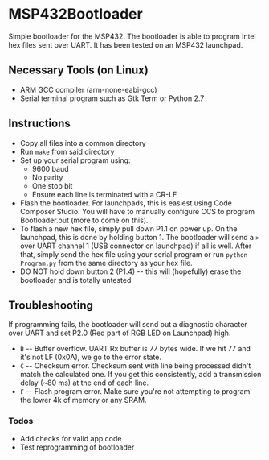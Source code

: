 # MSP432Bootloader
Simple bootloader for the MSP432. The bootloader is able to program Intel hex files sent over UART. It has been tested on an MSP432 launchpad.
## Necessary Tools (on Linux)
* ARM GCC compiler (arm-none-eabi-gcc)
* Serial terminal program such as Gtk Term or Python 2.7

## Instructions
* Copy all files into a common directory
* Run `make` from said directory
* Set up your serial program using:
  * 9600 baud
  * No parity
  * One stop bit
  * Ensure each line is terminated with a CR-LF
* Flash the bootloader. For launchpads, this is easiest using Code Composer Studio. You will have to manually configure CCS to program Bootloader.out (more to come on this).
* To flash a new hex file, simply pull down P1.1 on power up. On the launchpad, this is done by holding button 1. The bootloader will send a `>` over UART channel 1 (USB connector on launchpad) if all is well. After that, simply send the hex file using your serial program or run `python Program.py` from the same directory as your hex file.
* DO NOT hold down button 2 (P1.4) -- this will (hopefully) erase the bootloader and is totally untested

## Troubleshooting
If programming fails, the bootloader will send out a diagnostic character over UART and set P2.0 (Red part of RGB LED on Launchpad) high.
* `B` -- Buffer overflow. UART Rx buffer is 77 bytes wide. If we hit 77 and it's not LF (0x0A), we go to the error state.
* `C` -- Checksum error. Checksum sent with line being processed didn't match the calculated one. If you get this consistently, add a transmission delay (~80 ms) at the end of each line.
* `F` -- Flash program error. Make sure you're not attempting to program the lower 4k of memory or any SRAM.

### Todos
* Add checks for valid app code
* Test reprogramming of bootloader
